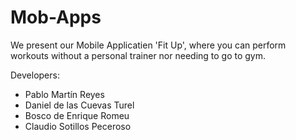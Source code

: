 # Mob-Apps
We present our Mobile Applicatien 'Fit Up', where you can perform workouts without a personal trainer nor needing to go to gym.

Developers:
- Pablo Martín Reyes
- Daniel de las Cuevas Turel
- Bosco de Enrique Romeu
- Claudio Sotillos Peceroso


